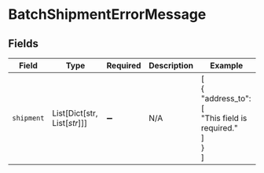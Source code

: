 # BatchShipmentErrorMessage


## Fields

| Field                                               | Type                                                | Required                                            | Description                                         | Example                                             |
| --------------------------------------------------- | --------------------------------------------------- | --------------------------------------------------- | --------------------------------------------------- | --------------------------------------------------- |
| `shipment`                                          | List[Dict[str, List[*str*]]]                        | :heavy_minus_sign:                                  | N/A                                                 | [<br/>{<br/>"address_to": [<br/>"This field is required."<br/>]<br/>}<br/>] |